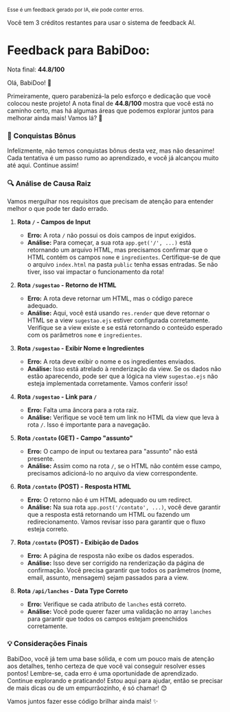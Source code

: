 <sup>Esse é um feedback gerado por IA, ele pode conter erros.</sup>

Você tem 3 créditos restantes para usar o sistema de feedback AI.

# Feedback para BabiDoo:

Nota final: **44.8/100**

Olá, BabiDoo! 🚀

Primeiramente, quero parabenizá-la pelo esforço e dedicação que você colocou neste projeto! A nota final de **44.8/100** mostra que você está no caminho certo, mas há algumas áreas que podemos explorar juntos para melhorar ainda mais! Vamos lá? 💪

### 🎉 Conquistas Bônus
Infelizmente, não temos conquistas bônus desta vez, mas não desanime! Cada tentativa é um passo rumo ao aprendizado, e você já alcançou muito até aqui. Continue assim!

### 🔍 Análise de Causa Raiz
Vamos mergulhar nos requisitos que precisam de atenção para entender melhor o que pode ter dado errado.

1. **Rota `/` - Campos de Input**
   - **Erro:** A rota `/` não possui os dois campos de input exigidos.
   - **Análise:** Para começar, a sua rota `app.get('/', ...)` está retornando um arquivo HTML, mas precisamos confirmar que o HTML contém os campos `nome` e `ingredientes`. Certifique-se de que o arquivo `index.html` na pasta `public` tenha essas entradas. Se não tiver, isso vai impactar o funcionamento da rota!

2. **Rota `/sugestao` - Retorno de HTML**
   - **Erro:** A rota deve retornar um HTML, mas o código parece adequado.
   - **Análise:** Aqui, você está usando `res.render` que deve retornar o HTML se a view `sugestao.ejs` estiver configurada corretamente. Verifique se a view existe e se está retornando o conteúdo esperado com os parâmetros `nome` e `ingredientes`.

3. **Rota `/sugestao` - Exibir Nome e Ingredientes**
   - **Erro:** A rota deve exibir o nome e os ingredientes enviados.
   - **Análise:** Isso está atrelado à renderização da view. Se os dados não estão aparecendo, pode ser que a lógica na view `sugestao.ejs` não esteja implementada corretamente. Vamos conferir isso!

4. **Rota `/sugestao` - Link para `/`**
   - **Erro:** Falta uma âncora para a rota raiz.
   - **Análise:** Verifique se você tem um link no HTML da view que leva à rota `/`. Isso é importante para a navegação.

5. **Rota `/contato` (GET) - Campo "assunto"**
   - **Erro:** O campo de input ou textarea para "assunto" não está presente.
   - **Análise:** Assim como na rota `/`, se o HTML não contém esse campo, precisamos adicioná-lo no arquivo da view correspondente.

6. **Rota `/contato` (POST) - Resposta HTML**
   - **Erro:** O retorno não é um HTML adequado ou um redirect.
   - **Análise:** Na sua rota `app.post('/contato', ...)`, você deve garantir que a resposta está retornando um HTML ou fazendo um redirecionamento. Vamos revisar isso para garantir que o fluxo esteja correto.

7. **Rota `/contato` (POST) - Exibição de Dados**
   - **Erro:** A página de resposta não exibe os dados esperados.
   - **Análise:** Isso deve ser corrigido na renderização da página de confirmação. Você precisa garantir que todos os parâmetros (nome, email, assunto, mensagem) sejam passados para a view.

8. **Rota `/api/lanches` - Data Type Correto**
   - **Erro:** Verifique se cada atributo de `lanches` está correto.
   - **Análise:** Você pode querer fazer uma validação no array `lanches` para garantir que todos os campos estejam preenchidos corretamente. 

### 💡 Considerações Finais
BabiDoo, você já tem uma base sólida, e com um pouco mais de atenção aos detalhes, tenho certeza de que você vai conseguir resolver esses pontos! Lembre-se, cada erro é uma oportunidade de aprendizado. Continue explorando e praticando! Estou aqui para ajudar, então se precisar de mais dicas ou de um empurrãozinho, é só chamar! 😊

Vamos juntos fazer esse código brilhar ainda mais! ✨